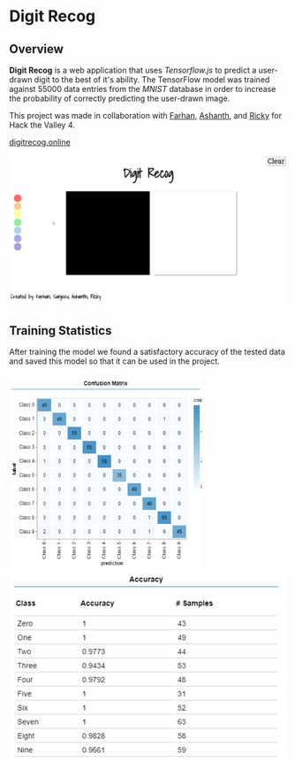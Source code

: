# Digit Recog

## Overview
**Digit Recog** is a web application that uses *Tensorflow.js* to predict a user-drawn digit to the best of it's ability. The TensorFlow model was trained against 55000 data entries from the *MNIST* database in order to increase the probability of correctly predicting the user-drawn image. 

This project was made in collaboration with [Farhan](https://github.com/fofsfofs), [Ashanth](https://github.com/Ashxnth), and [Ricky](https://github.com/Ricky-H142) for Hack the Valley 4. 

[digitrecog.online](http://digitrecog.online)

<p align="center">
  <img src="/readme/model.gif">
</p>

## Training Statistics
After training the model we found a satisfactory accuracy of the tested data and saved this model so that it can be used in the project.
<p float="left">
  <img src="/readme/matrix.png" width="350" height="350" />
  <img src="/readme/accuracy.png" width= "500" height="350"/>
</p?
